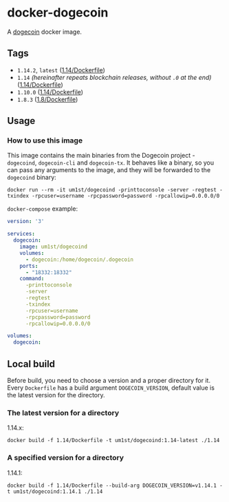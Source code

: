 # docker-dogecoin

A [dogecoin](https://dogecoin.com) docker image.

## Tags

- `1.14.2`, `latest` ([1.14/Dockerfile](https://github.com/um1st/docker-dogecoin/blob/master/1.14/Dockerfile))
- `1.14` *(hereinafter repeats blockchain releases, without `.0` at the end)* ([1.14/Dockerfile](https://github.com/um1st/docker-dogecoin/blob/master/1.14/Dockerfile))
- `1.10.0` ([1.14/Dockerfile](https://github.com/um1st/docker-dogecoin/blob/master/1.10/Dockerfile))
- `1.8.3` ([1.8/Dockerfile](https://github.com/um1st/docker-dogecoin/blob/master/1.8/Dockerfile))

## Usage

### How to use this image

This image contains the main binaries from the Dogecoin project - `dogecoind`, `dogecoin-cli` and `dogecoin-tx`. It
behaves like a binary, so you can pass any arguments to the image, and they will be forwarded to the `dogecoind` binary:

```shell
docker run --rm -it um1st/dogecoind -printtoconsole -server -regtest -txindex -rpcuser=username -rpcpassword=password -rpcallowip=0.0.0.0/0
```

`docker-compose` example:

```yaml
version: '3'

services:
  dogecoin:
    image: um1st/dogecoind
    volumes:
      - dogecoin:/home/dogecoin/.dogecoin
    ports:
      - "18332:18332"
    command:
      -printtoconsole
      -server
      -regtest
      -txindex
      -rpcuser=username
      -rpcpassword=password
      -rpcallowip=0.0.0.0/0

volumes:
  dogecoin:
```

## Local build

Before build, you need to choose a version and a proper directory for it.
Every `Dockerfile` has a build argument `DOGECOIN_VERSION`, default value is the latest version for the directory.

### The latest version for a directory

1.14.x:

```shell
docker build -f 1.14/Dockerfile -t um1st/dogecoind:1.14-latest ./1.14
```

### A specified version for a directory

1.14.1:

```shell
docker build -f 1.14/Dockerfile --build-arg DOGECOIN_VERSION=v1.14.1 -t um1st/dogecoind:1.14.1 ./1.14
```
